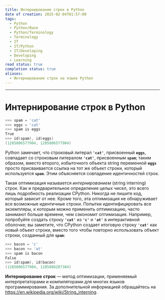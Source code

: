 ```yaml
---
title: Интернирование строк в Python
date of creation: 2025-02-04T01:57:00
tags:
  - Python
  - Python/Base
  - Python/Terminology
  - Terminology
  - IT
  - IT/Python
  - IT/Developing
  - Developing
  - Learning
read status: true
completion status: true
aliases:
  - Интернирование строк на языке Python
---
```

---
# Интернирование строк в Python

```powershell
>>> spam = 'cat'
>>> eggs = 'cat'
>>> spam is eggs 
True
>>> id(spam), id(eggs)
(1285806577904, 1285806577904)
```

Python замечает, что строковый литерал **`'cat'`**, присвоенный **`eggs`**, совпадает со строковым литералом **`'cat'`**, присвоенным **`spam`**; таким образом, вместо второго, избыточного объекта string переменной **`eggs`** просто присваивается ссылка на тот же объект строки, который используется **`spam`**. Этим объясняется совпадение идентичностей строк.

Такая оптимизация называется *интернированием* (string interning) строк. Как и предварительное определение целых чисел, это всего лишь подробность реализации CPython. Никогда не пишите код, который зависит от нее. Кроме того, эта оптимизация не обнаруживает все возможные идентичные строки. Попытки идентифицировать все экземпляры, к которым можно применить оптимизацию, часто занимают больше времени, чем сэкономит оптимизация. Например, попробуйте создать строку **`'cat'`** из **`'c'`** и **`'at'`** в интерактивной оболочке; вы заметите, что CPython создает итоговую строку **`'cat'`** как новый объект строки, вместо того чтобы повторно использовать объект строки, созданный для **`spam`**:

```powershell
>>> bacon = 'c'
>>> bacon += 'at'
>>> spam is bacon
False
>>> id(spam), id(bacon)
(1285806577904, 1285808207384)
```

**Интернирование строк** — метод оптимизации, применяемый интерпретаторами и компиляторами для многих языков программирования. За дополнительной информацией обращайтесь на https://en.wikipedia.org/wiki/String_interning.
